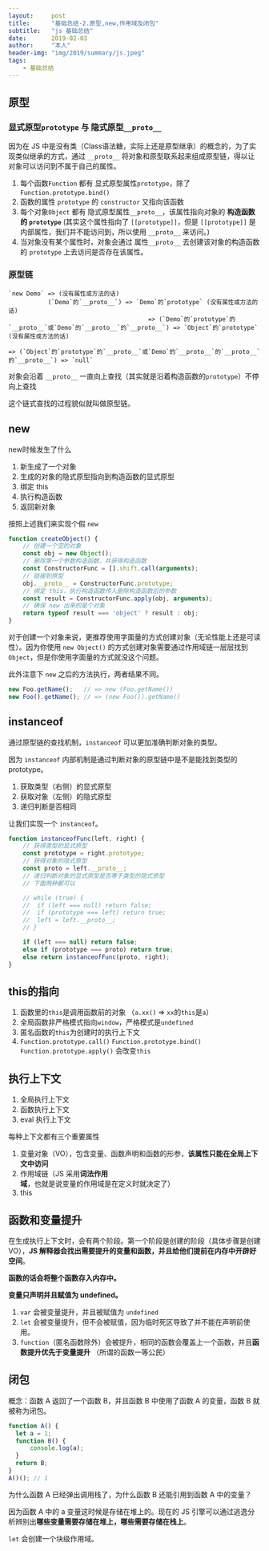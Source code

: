 ```yaml
---
layout:     post
title:      "基础总结-2.原型,new,作用域及闭包"
subtitle:   "js 基础总结"
date:       2019-02-03
author:     "本人"
header-img: "img/2019/summary/js.jpeg"
tags:
    - 基础总结
---
```



## 原型

### 显式原型`prototype` 与 隐式原型`__proto__`

因为在 JS 中是没有类（Class语法糖，实际上还是原型继承）的概念的，为了实现类似继承的方式，通过 `__proto__` 将对象和原型联系起来组成原型链，得以让对象可以访问到不属于自己的属性。

1. 每个函数`Function` 都有 显式原型属性`prototype`，除了 `Function.prototype.bind()`
2. 函数的属性 `prototype` 的 `constructor` 又指向该函数
3. 每个对象`Object` 都有 隐式原型属性`__proto__`，该属性指向对象的 **构造函数的 `prototype`** (其实这个属性指向了 `[[prototype]]`，但是 `[[prototype]]` 是内部属性，我们并不能访问到，所以使用 `__proto__` 来访问。)
4. 当对象没有某个属性时，对象会通过 属性`__proto__` 去创建该对象的构造函数的 `prototype` 上去访问是否存在该属性。

### 原型链

```
`new Demo` => (没有属性或方法的话)
           (`Demo`的`__proto__`) => `Demo`的`prototype` (没有属性或方法的话)
                                       => (`Demo`的`prototype`的`__proto__`或`Demo`的`__proto__`的`__proto__`) => `Object`的`prototype` (没有属性或方法的话)
                                                                                                                => (`Object`的`prototype`的`__proto__`或`Demo`的`__proto__`的`__proto__`的`__proto__`) => `null`
```

对象会沿着 `__proto__` 一直向上查找（其实就是沿着构造函数的`prototype`）不停向上查找

这个链式查找的过程貌似就叫做原型链。


## new

new时候发生了什么

1. 新生成了一个对象
2. 生成的对象的隐式原型指向到构造函数的显式原型
3. 绑定 this
4. 执行构造函数
5. 返回新对象

按照上述我们来实现个假 `new`

```javascript
function createObject() {
    // 创建一个空的对象
    const obj = new Object();
    // 删除第一个参数构造函数，并获得构造函数
    const ConstructorFunc = [].shift.call(arguments); 
    // 链接到原型
    obj.__proto__ = ConstructorFunc.prototype;
    // 绑定 this，执行构造函数传入删除构造函数后的参数
    const result = ConstructorFunc.apply(obj, arguments);
    // 确保 new 出来的是个对象
    return typeof result === 'object' ? result : obj;
}
```

对于创建一个对象来说，更推荐使用字面量的方式创建对象（无论性能上还是可读性）。因为你使用 `new Object()` 的方式创建对象需要通过作用域链一层层找到 `Object`，但是你使用字面量的方式就没这个问题。

此外注意下 `new` 之后的方法执行，两者结果不同。

```javascript
new Foo.getName();   // => new (Foo.getName())
new Foo().getName(); // => (new Foo()).getName()
```


## instanceof

通过原型链的查找机制，`instanceof` 可以更加准确判断对象的类型。

因为 `instanceof` 内部机制是通过判断对象的原型链中是不是能找到类型的 prototype。

1. 获取类型（右侧）的显式原型
2. 获取对象（左侧）的隐式原型
3. 递归判断是否相同

让我们实现一个 `instanceof`。

```javascript
function instanceofFunc(left, right) {
    // 获得类型的显式原型
    const prototype = right.prototype;
    // 获得对象的隐式原型
    const proto = left.__proto__;
    // 递归判断对象的显式原型是否等于类型的隐式原型
    // 下面两种都可以

    // while (true) {
    // 	if (left === null) return false;
    // 	if (prototype === left) return true;
    // 	left = left.__proto__;
    // }

    if (left === null) return false;
    else if (prototype === proto) return true;
    else return instanceofFunc(proto, right);
}
```


## this的指向

1. 函数里的`this`是调用函数前的对象 （`a.xx()` => `xx`的`this`是`a`）
2. 全局函数非严格模式指向`window`，严格模式是`undefined`
3. 匿名函数的`this`为创建时的执行上下文
4. `Function.prototype.call()` `Function.prototype.bind()` `Function.prototype.apply()` 会改变`this`


## 执行上下文

1. 全局执行上下文
2. 函数执行上下文
3. eval 执行上下文

每种上下文都有三个重要属性

1. 变量对象（VO），包含变量、函数声明和函数的形参，**该属性只能在全局上下文中访问**
2. 作用域链（JS 采用**词法作用域**，也就是说变量的作用域是在定义时就决定了）
3. this


## 函数和变量提升

在生成执行上下文时，会有两个阶段。第一个阶段是创建的阶段（具体步骤是创建 VO），**JS 解释器会找出需要提升的变量和函数，并且给他们提前在内存中开辟好空间**。

**函数的话会将整个函数存入内存中。**

**变量只声明并且赋值为 undefined。**

1. `var` 会被变量提升，并且被赋值为 `undefined`
2. `let` 会被变量提升，但不会被赋值，因为临时死区导致了并不能在声明前使用。
3. `function`（匿名函数除外）会被提升，相同的函数会覆盖上一个函数，并且**函数提升优先于变量提升** （所谓的函数一等公民）


## 闭包

概念：函数 A 返回了一个函数 B，并且函数 B 中使用了函数 A 的变量，函数 B 就被称为闭包。

```javascript
function A() {
  let a = 1;
  function B() {
      console.log(a);
  }
  return B;
}
A()(); // 1
```

为什么函数 A 已经弹出调用栈了，为什么函数 B 还能引用到函数 A 中的变量？

因为函数 A 中的 a 变量这时候是存储在堆上的。现在的 JS 引擎可以通过逃逸分析辨别出**哪些变量需要存储在堆上，哪些需要存储在栈上**。

`let` 会创建一个块级作用域。
